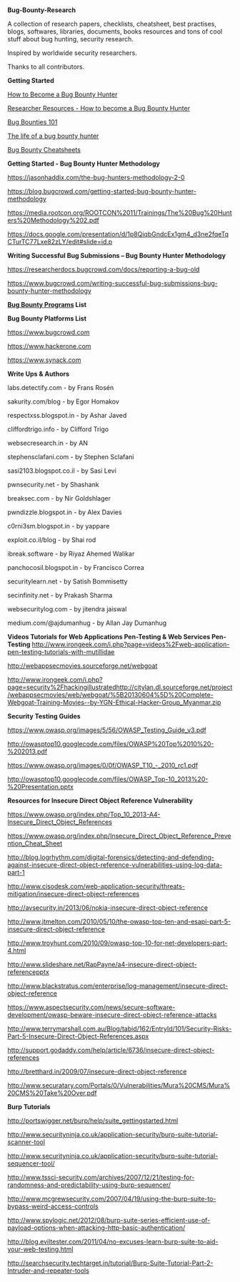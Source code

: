 <div dir="ltr" style="text-align: left;" trbidi="on">
<div dir="ltr" style="text-align: left;" trbidi="on">
<br /></div>

<b>Bug-Bounty-Research</b>


A collection of research papers, checklists, cheatsheet, best practises, blogs, softwares, libraries, documents, books resources and tons of cool stuff about bug hunting, security research.


Inspired by worldwide security researchers.


Thanks to all contributors.



<b>Getting Started</b>


<a href="https://hackerone.com/blog/what-great-hackers-share">How to Become a Bug Bounty Hunter
</a>


<a href="https://forum.bugcrowd.com/t/researcher-resources-how-to-become-a-bug-bounty-hunter/1102">Researcher Resources - How to become a Bug Bounty Hunter</a>


<a href="https://whitton.io/articles/bug-bounties-101-getting-started">Bug Bounties 101</a>


<a href="http://www.alphr.com/features/378577/q-a-the-life-of-a-bug-bounty-hunter">The life of a bug bounty hunter</a>


<a href="https://github.com/EdOverflow/bugbounty-cheatsheet">Bug Bounty Cheatsheets</a>




<b>Getting Started - Bug Bounty Hunter Methodology</b>

https://jasonhaddix.com/the-bug-hunters-methodology-2-0

https://blog.bugcrowd.com/getting-started-bug-bounty-hunter-methodology

https://media.rootcon.org/ROOTCON%2011/Trainings/The%20Bug%20Hunters%20Methodology%202.pdf

https://docs.google.com/presentation/d/1p8QiqbGndcEx1gm4_d3ne2fqeTqCTurTC77Lxe82zLY/edit#slide=id.p



<b>Writing Successful Bug Submissions – Bug Bounty Hunter Methodology</b>

https://researcherdocs.bugcrowd.com/docs/reporting-a-bug-old

https://www.bugcrowd.com/writing-successful-bug-submissions-bug-bounty-hunter-methodology


<b><a href="https://www.bugcrowd.com/bug-bounty-list">Bug Bounty Programs</a> List</b>



<b>Bug Bounty Platforms List</b>

https://www.bugcrowd.com

https://www.hackerone.com

https://www.synack.com



<b>Write Ups & Authors</b>

labs.detectify.com - by Frans Rosén

sakurity.com/blog - by Egor Homakov

respectxss.blogspot.in - by Ashar Javed

cliffordtrigo.info - by Clifford Trigo

websecresearch.in - by AN

stephensclafani.com - by Stephen Sclafani

sasi2103.blogspot.co.il - by Sasi Levi

pwnsecurity.net - by Shashank

breaksec.com - by Nir Goldshlager

pwndizzle.blogspot.in - by Alex Davies

c0rni3sm.blogspot.in - by yappare

exploit.co.il/blog - by Shai rod

ibreak.software - by Riyaz Ahemed Walikar

panchocosil.blogspot.in - by Francisco Correa

securitylearn.net - by Satish Bommisetty

secinfinity.net - by Prakash Sharma

websecuritylog.com - by jitendra jaiswal

medium.com/@ajdumanhug - by Allan Jay Dumanhug




<b>Videos Tutorials for Web Applications Pen-Testing & Web Services Pen-Testing</b>
http://www.irongeek.com/i.php?page=videos%2Fweb-application-pen-testing-tutorials-with-mutillidae

http://webappsecmovies.sourceforge.net/webgoat

http://www.irongeek.com/i.php?page=security%2Fhackingillustratedhttp://citylan.dl.sourceforge.net/project/webappsecmovies/web/webgoat/%5B20130604%5D%20Complete-Webgoat-Training-Movies--by-YGN-Ethical-Hacker-Group_Myanmar.zip




<b>Security Testing Guides</b>

https://www.owasp.org/images/5/56/OWASP_Testing_Guide_v3.pdf

http://owasptop10.googlecode.com/files/OWASP%20Top%2010%20-%202013.pdf

https://www.owasp.org/images/0/0f/OWASP_T10_-_2010_rc1.pdf

http://owasptop10.googlecode.com/files/OWASP_Top-10_2013%20-%20Presentation.pptx




<b>Resources for Insecure Direct Object Reference Vulnerability</b>

https://www.owasp.org/index.php/Top_10_2013-A4-Insecure_Direct_Object_References

https://www.owasp.org/index.php/Insecure_Direct_Object_Reference_Prevention_Cheat_Sheet

http://blog.logrhythm.com/digital-forensics/detecting-and-defending-against-insecure-direct-object-reference-vulnerabilities-using-log-data-part-1

http://www.cisodesk.com/web-application-security/threats-mitigation/insecure-direct-object-references

http://avsecurity.in/2013/06/nokia-insecure-direct-object-reference

http://www.jtmelton.com/2010/05/10/the-owasp-top-ten-and-esapi-part-5-insecure-direct-object-reference

http://www.troyhunt.com/2010/09/owasp-top-10-for-net-developers-part-4.html

http://www.slideshare.net/RapPayne/a4-insecure-direct-object-referencepptx

http://www.blackstratus.com/enterprise/log-management/insecure-direct-object-reference

https://www.aspectsecurity.com/news/secure-software-development/owasp-beware-insecure-direct-object-reference-attacks

http://www.terrymarshall.com.au/Blog/tabid/162/EntryId/101/Security-Risks-Part-5-Insecure-Direct-Object-References.aspx

http://support.godaddy.com/help/article/6736/insecure-direct-object-references

http://bretthard.in/2009/07/insecure-direct-object-reference

http://www.securatary.com/Portals/0/Vulnerabilities/Mura%20CMS/Mura%20CMS%20Take%20Over.pdf




<b>Burp Tutorials</b>

http://portswigger.net/burp/help/suite_gettingstarted.html

http://www.securityninja.co.uk/application-security/burp-suite-tutorial-scanner-tool

http://www.securityninja.co.uk/application-security/burp-suite-tutorial-sequencer-tool/

http://www.tssci-security.com/archives/2007/12/21/testing-for-randomness-and-predictability-using-burp-sequencer/

http://www.mcgrewsecurity.com/2007/04/19/using-the-burp-suite-to-bypass-weird-access-controls

http://www.spylogic.net/2012/08/burp-suite-series-efficient-use-of-payload-options-when-attacking-http-basic-authentication/

http://blog.eviltester.com/2011/04/no-excuses-learn-burp-suite-to-aid-your-web-testing.html

http://searchsecurity.techtarget.in/tutorial/Burp-Suite-Tutorial-Part-2-Intruder-and-repeater-tools





</div>
